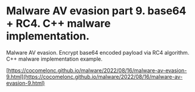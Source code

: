 # Malware AV evasion part 9. base64 + RC4. C++ malware implementation.

Malware AV evasion. Encrypt base64 encoded payload via RC4 algorithm. C++ malware implementation example.    

[https://cocomelonc.github.io/malware/2022/08/16/malware-av-evasion-9.html](https://cocomelonc.github.io/malware/2022/08/16/malware-av-evasion-9.html)    
